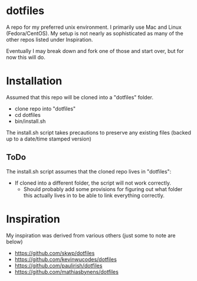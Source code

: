 # dotfiles
A repo for my preferred unix environment.  I primarily use Mac and Linux (Fedora/CentOS).
My setup is not nearly as sophisticated as many of the other repos listed under Inspiration.

Eventually I may break down and fork one of those and start over, but for now this will do.

# Installation
Assumed that this repo will be cloned into a "dotfiles" folder. 

* clone repo into "dotfiles"
* cd dotfiles
* bin/install.sh

 The install.sh script takes precautions to preserve any existing files (backed up to a date/time stamped version)

## ToDo
The install.sh script assumes that the cloned repo lives in "dotfiles":
* If cloned into a different folder, the script will not work correctly.
  * Should probably add some provisions for figuring out what folder this actually lives in to be able to link everything correctly.

# Inspiration 
My inspiration was derived from various others (just some to note are below) 
* https://github.com/skwp/dotfiles
* https://github.com/kevinwucodes/dotfiles
* https://github.com/paulirish/dotfiles
* https://github.com/mathiasbynens/dotfiles


